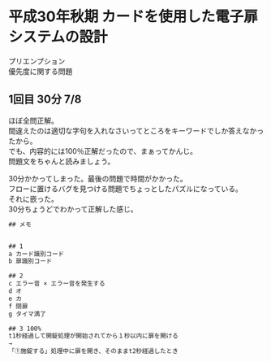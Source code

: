# 平成30年秋期 カードを使用した電子扉システムの設計

プリエンプション  
優先度に関する問題  

## 1回目 30分 7/8

ほぼ全問正解。  
間違えたのは適切な字句を入れなさいってところをキーワードでしか答えなかったから。  
でも、内容的には100％正解だったので、まぁってかんじ。  
問題文をちゃんと読みましょう。  

30分かかってしまった。最後の問題で時間がかかった。  
フローに置けるバグを見つける問題でちょっとしたパズルになっている。  
それに嵌った。  
30分ちょうどでわかって正解した感じ。  

``` txt
## メモ


## 1
a カード識別コード
b 扉識別コード

## 2
c エラー音 × エラー音を発生する
d オ
e カ
f 閉扉
g タイマ満了

## 3 100%
t1秒経過して開錠処理が開始されてから１秒以内に扉を開ける
→
「①施錠する」処理中に扉を開き、そのままt2秒経過したとき
```
